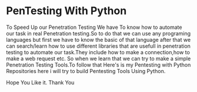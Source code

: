 # PenTesting With Python

To Speed Up our Penetration Testing We have To know how to automate our task in real Penetration testing.So to do that we can use any programing languages but first we have to know the basic of that language after that we can search/learn how to use different libraries that are usefull in penetration testing to automate our task.They include how to make a connection,how to make a web request etc.
So when we learn that we can try to make a simple Penetration Testing Tools.To follow that Here's is my Pentesting with Python Repositories here i will try to build Pentesting Tools Using Python.

Hope You Like it.
Thank You 
